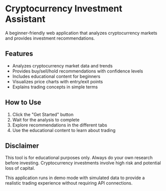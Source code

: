 # Cryptocurrency Investment Assistant

A beginner-friendly web application that analyzes cryptocurrency markets and provides investment recommendations.

## Features

- Analyzes cryptocurrency market data and trends
- Provides buy/sell/hold recommendations with confidence levels
- Includes educational content for beginners
- Visualizes price charts with entry/exit points
- Explains trading concepts in simple terms

## How to Use

1. Click the "Get Started" button
2. Wait for the analysis to complete
3. Explore recommendations in the different tabs
4. Use the educational content to learn about trading

## Disclaimer

This tool is for educational purposes only. Always do your own research before investing.
Cryptocurrency investments involve high risk and potential loss of capital.

This application runs in demo mode with simulated data to provide a realistic trading experience without requiring API connections.
